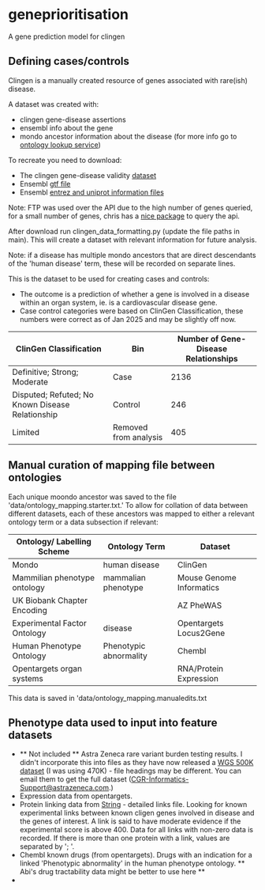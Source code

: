 # geneprioritisation
A gene prediction model for clingen

## Defining cases/controls
Clingen is a manually created resource of genes associated with rare(ish) disease.

A dataset was created with:
- clingen gene-disease assertions
- ensembl info about the gene
- mondo ancestor information about the disease (for more info go to [ontology lookup service](https://www.ebi.ac.uk/ols4/ontologies/mondo))

To recreate you need to download:
- The clingen gene-disease validity [dataset](https://search.clinicalgenome.org/kb/downloads#section_gene-disease-validity)
- Ensembl [gtf file](https://ftp.ensembl.org/pub/current_gtf/homo_sapiens/)
- Ensembl [entrez and uniprot information files](https://ftp.ensembl.org/pub/current_tsv/homo_sapiens/)

Note: FTP was used over the API due to the high number of genes queried, for a small number of genes, chris has a [nice package](https://cfinan.gitlab.io/ensembl-rest-client/index.html) to query the api.

After download run clingen_data_formatting.py (update the file paths in main). This will create a dataset with relevant information for future analysis. 

Note: if a disease has multiple mondo ancestors that are direct descendants of the 'human disease' term, these will be recorded on separate lines.

This is the dataset to be used for creating cases and controls:
- The outcome is a prediction of whether a gene is involved in a disease within an organ system, ie. is a cardiovascular disease gene.
- Case control categories were based on ClinGen Classification, these numbers were correct as of Jan 2025 and may be slightly off now.

| ClinGen Classification | Bin | Number of Gene-Disease Relationships |
|------------------------|-----|--------------------------------------|
| Definitive; Strong; Moderate | Case | 2136  |
| Disputed; Refuted; No Known Disease Relationship | Control | 246 |
| Limited | Removed from analysis | 405 |

## Manual curation of mapping file between ontologies
Each unique moondo ancestor was saved to the file 'data/ontology_mapping.starter.txt.' To allow for collation of data between different datasets, each of these ancestors was mapped to either a relevant ontology term or a data subsection if relevant:

| Ontology/ Labelling Scheme | Ontology Term | Dataset |
|------------------------|-----|--------------------------------------|
| Mondo | human disease | ClinGen |
| Mammilian phenotype ontology | mammalian phenotype | Mouse Genome Informatics  |
| UK Biobank Chapter Encoding |  | AZ PheWAS |
| Experimental Factor Ontology | disease | Opentargets Locus2Gene |
| Human Phenotype Ontology | Phenotypic abnormality | Chembl |
| Opentargets organ systems | | RNA/Protein Expression |

This data is saved in 'data/ontology_mapping.manualedits.txt

## Phenotype data used to input into feature datasets
- ** Not included ** Astra Zeneca rare variant burden testing results. I didn't incorporate this into files as they have now released a [WGS 500K dataset](https://azphewas.com/about) (I was using 470K) - file headings may be different. You can email them to get the full dataset (CGR-Informatics-Support@astrazeneca.com.)
- Expression data from opentargets.
- Protein linking data from [String](https://string-db.org/cgi/download?sessionId=bscuhgQuCQxz) - detailed links file. Looking for known experimental links between known cligen genes involved in disease and the genes of interest. A link is said to have moderate evidence if the experimental score is above 400. Data for all links with non-zero data is recorded. If there is more than one protein with a link, values are separated by '; '.
- Chembl known drugs (from opentargets). Drugs with an indication for a linked 'Phenotypic abnormality' in the human phenotype ontology. ** Abi's drug tractability data might be better to use here **
- 

